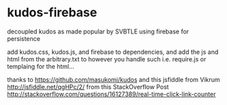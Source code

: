 kudos-firebase
==============

decoupled kudos as made popular by SVBTLE using firebase for persistence

add kudos.css, kudos.js, and firebase to dependencies, and add the js and html from the arbitrary.txt to however you handle such i.e. require.js or templaing for the html...

thanks to https://github.com/masukomi/kudos and this jsfiddle from Vikrum http://jsfiddle.net/qgHPc/2/ from this StackOverflow Post http://stackoverflow.com/questions/16127389/real-time-click-link-counter
